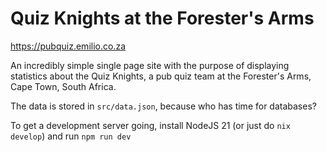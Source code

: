 # Quiz Knights at the Forester's Arms

<https://pubquiz.emilio.co.za>

An incredibly simple single page site with the purpose of displaying statistics about the Quiz Knights, a pub quiz team at the Forester's Arms, Cape Town, South Africa.

The data is stored in `src/data.json`, because who has time for databases?

To get a development server going, install NodeJS 21 (or just do `nix develop`) and run `npm run dev`